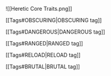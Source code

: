 ![[Heretic  Core Traits.png]]

[[Tags#OBSCURING|OBSCURING tag]]

[[Tags#DANGEROUS|DANGEROUS tag]]

[[Tags#RANGED|RANGED tag]]

[[Tags#RELOAD|RELOAD tag]]

[[Tags#BRUTAL|BRUTAL tag]]